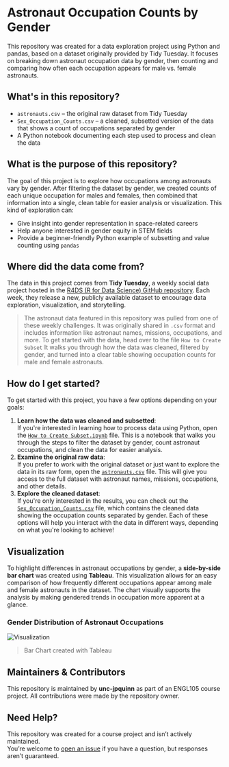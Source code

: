 # Astronaut Occupation Counts by Gender
This repository was created for a data exploration project using Python and pandas, based on a dataset originally provided by Tidy Tuesday. It focuses on breaking down astronaut occupation data by gender, then counting and comparing how often each occupation appears for male vs. female astronauts.

## What's in this repository?
* `astronauts.csv` – the original raw dataset from Tidy Tuesday
* `Sex_Occupation_Counts.csv` – a cleaned, subsetted version of the data that shows a count of occupations separated by gender
* A Python notebook documenting each step used to process and clean the data

## What is the purpose of this repository?
The goal of this project is to explore how occupations among astronauts vary by gender. After filtering the dataset by gender, we created counts of each unique occupation for males and females, then combined that information into a single, clean table for easier analysis or visualization.
This kind of exploration can:
* Give insight into gender representation in space-related careers
* Help anyone interested in gender equity in STEM fields
* Provide a beginner-friendly Python example of subsetting and value counting using `pandas`

## Where did the data come from?
The data in this project comes from **Tidy Tuesday**, a weekly social data project hosted in the [R4DS (R for Data Science) GitHub repository](https://github.com/rfordatascience/tidytuesday). Each week, they release a new, publicly available dataset to encourage data exploration, visualization, and storytelling.
>The astronaut data featured in this repository was pulled from one of these weekly challenges. It was originally shared in `.csv` format and includes information like astronaut names, missions, occupations, and more.
To get started with the data, head over to the file `How to Create Subset`
It walks you through how the data was cleaned, filtered by gender, and turned into a clear table showing occupation counts for male and female astronauts.

## How do I get started?
To get started with this project, you have a few options depending on your goals:
1. **Learn how the data was cleaned and subsetted**:  
   If you're interested in learning how to process data using Python, open the [`How to Create Subset.ipynb`]([[./How%20to%20Create%20Subset.ipynb](https://github.com/unc-jpquinn/engl105_astronaut_data/blob/main/How%20To%20Create%20Subset.ipynb)](https://github.com/unc-jpquinn/engl105_astronaut_data/blob/main/How%20To%20Create%20Subset.ipynb)) file. This is a notebook that walks you through the steps to filter the dataset by gender, count astronaut occupations, and clean the data for easier analysis.
2. **Examine the original raw data**:  
   If you prefer to work with the original dataset or just want to explore the data in its raw form, open the [`astronauts.csv`](https://github.com/unc-jpquinn/engl105_astronaut_data/blob/main/astronauts.csv) file. This will give you access to the full dataset with astronaut names, missions, occupations, and other details.
3. **Explore the cleaned dataset**:  
   If you're only interested in the results, you can check out the [`Sex_Occupation_Counts.csv`]([[./Sex_Occupation_Counts.csv](https://github.com/unc-jpquinn/engl105_astronaut_data/blob/main/Sex_Occupation_Counts.csv)](https://github.com/unc-jpquinn/engl105_astronaut_data/blob/main/Sex_Occupation_Counts.csv)) file, which contains the cleaned data showing the occupation counts separated by gender.
Each of these options will help you interact with the data in different ways, depending on what you're looking to achieve!

## Visualization
To highlight differences in astronaut occupations by gender, a **side-by-side bar chart** was created using **Tableau**. This visualization allows for an easy comparison of how frequently different occupations appear among male and female astronauts in the dataset.
The chart visually supports the analysis by making gendered trends in occupation more apparent at a glance.
### Gender Distribution of Astronaut Occupations
![Visualization](https://github.com/user-attachments/assets/43204416-08d4-451b-8817-0cf38d19815b)
>Bar Chart created with Tableau

## Maintainers & Contributors
This repository is maintained by **unc-jpquinn** as part of an ENGL105 course project. All contributions were made by the repository owner.

## Need Help?
This repository was created for a course project and isn’t actively maintained.  
You’re welcome to [open an issue](../../issues) if you have a question, but responses aren’t guaranteed.
